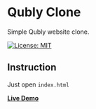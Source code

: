 # Qubly Clone
Simple Qubly website clone.

[![License: MIT](https://img.shields.io/badge/License-MIT-yellow.svg)](https://opensource.org/licenses/MIT)

## Instruction
Just open `index.html`


**[Live Demo](https://capwan.github.io/Qubly_clone/)**
